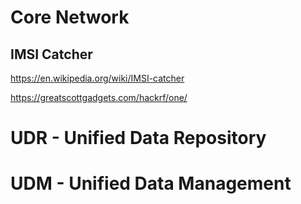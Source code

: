 # Core Network

## IMSI Catcher

https://en.wikipedia.org/wiki/IMSI-catcher

https://greatscottgadgets.com/hackrf/one/

# UDR - Unified Data Repository

# UDM - Unified Data Management